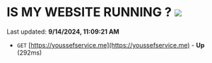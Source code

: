 # IS MY WEBSITE RUNNING ? [![](https://img.shields.io/static/v1?label=Sponsor&message=%E2%9D%A4&logo=GitHub&color=%23fe8e86)](https://github.com/sponsors/Youssef-Lehmam)

Last updated: **9/14/2024, 11:09:21 AM**

- `GET` [https://youssefservice.me](https://youssefservice.me) - **Up** (292ms)
